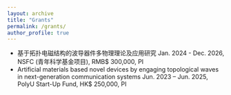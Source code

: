 ```yaml
---
layout: archive
title: "Grants"
permalink: /grants/
author_profile: true
---
```


-	基于拓扑电磁结构的波导器件多物理理论及应用研究
Jan. 2024 - Dec. 2026,  NSFC (青年科学基金项目), 
RMB$ 300,000, PI
-	Artificial materials based novel devices by engaging topological waves in next-generation communication systems
Jun. 2023 – Jun. 2025, PolyU Start-Up Fund, HK$ 250,000, PI